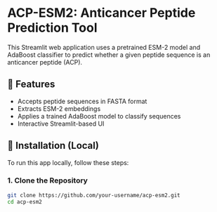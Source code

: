# ACP-ESM2: Anticancer Peptide Prediction Tool

This Streamlit web application uses a pretrained ESM-2 model and AdaBoost classifier to predict whether a given peptide sequence is an anticancer peptide (ACP).

## 🚀 Features

- Accepts peptide sequences in FASTA format
- Extracts ESM-2 embeddings
- Applies a trained AdaBoost model to classify sequences
- Interactive Streamlit-based UI

## 🔧 Installation (Local)

To run this app locally, follow these steps:

### 1. Clone the Repository

```bash
git clone https://github.com/your-username/acp-esm2.git
cd acp-esm2
